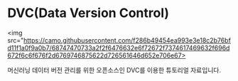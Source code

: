 # DVC(Data Version Control) 
<img src="https://camo.githubusercontent.com/f286b49454ea993e3e18c2b76bfd11f1a0f9a0b7/68747470733a2f2f6476632e6f72672f7374617469632f696d672f6c6f676f2d6769746875622d726561646d652e706e67>
          
머신러닝 데이터 버전 관리를 위한 오픈소스인 DVC를 이용한 튜토리얼 자료입니다.
